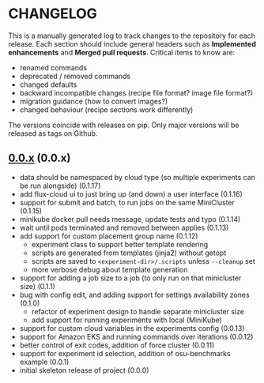 # CHANGELOG

This is a manually generated log to track changes to the repository for each release.
Each section should include general headers such as **Implemented enhancements**
and **Merged pull requests**. Critical items to know are:

 - renamed commands
 - deprecated / removed commands
 - changed defaults
 - backward incompatible changes (recipe file format? image file format?)
 - migration guidance (how to convert images?)
 - changed behaviour (recipe sections work differently)

The versions coincide with releases on pip. Only major versions will be released as tags on Github.

## [0.0.x](https://github.com/converged-computing/flux-cloud/tree/main) (0.0.x)
 - data should be namespaced by cloud type (so multiple experiments can be run alongside) (0.1.17)
 - add flux-cloud ui to just bring up (and down) a user interface (0.1.16)
 - support for submit and batch, to run jobs on the same MiniCluster (0.1.15)
 - minikube docker pull needs message, update tests and typo (0.1.14)
 - wait until pods terminated and removed between applies (0.1.13)
 - add support for custom placement group name (0.1.12)
   - experiment class to support better template rendering
   - scripts are generated from templates (jinja2) without getopt
   - scripts are saved to `<experiment-dir>/.scripts` unless `--cleanup` set
   - more verbose debug about template generation
 - support for adding a job size to a job (to only run on that minicluster size) (0.1.1)
 - bug with config edit, and adding support for settings availability zones (0.1.0)
   - refactor of experiment design to handle separate minicluster size
   - add support for running experiments with local (MiniKube)
 - support for custom cloud variables in the experiments config (0.0.13)
 - support for Amazon EKS and running commands over iterations (0.0.12)
 - better control of exit codes, addition of force cluster (0.0.11)
 - support for experiment id selection, addition of osu-benchmarks example (0.0.1)
 - initial skeleton release of project (0.0.0)
